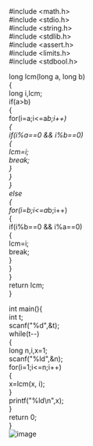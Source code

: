 #include <math.h>  
#include <stdio.h>  
#include <string.h>  
#include <stdlib.h>  
#include <assert.h>  
#include <limits.h>  
#include <stdbool.h>  
  
  long lcm(long a, long b)  
  {  
  long i,lcm;  
  if(a>b)  
  {  
  for(i=a;i<=a*b;i++)  
  {  
  if(i%a==0 && i%b==0)  
  {  
  lcm=i;  
  break;  
  }  
  }  
  }  
  else  
  {  
  for(i=b;i<=a*b;i++)  
  {  
  if(i%b==0 && i%a==0)  
  {  
  lcm=i;  
  break;  
  }  
  }  
  }  
  return lcm;  
  }  
  
int main(){  
int t;   
scanf("%d",&t);  
while(t--)  
{  
long n,i,x=1;   
scanf("%ld",&n);  
for(i=1;i<=n;i++)  
{  
x=lcm(x, i);  
}  
printf("%ld\n",x);  
}  
return 0;  
}  
![image](https://user-images.githubusercontent.com/117881871/206480048-03fc2277-b3b9-43ac-8e01-6f738439ef1b.png)
